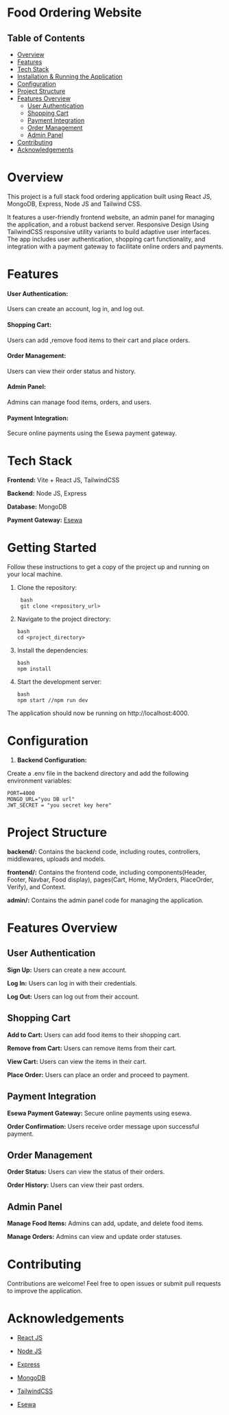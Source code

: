 #  Food Ordering Website

## Table of Contents

- [Overview](#overview)
- [Features](#features)
- [Tech Stack](#tech-stack)
- [Installation & Running the Application](#getting-started)
- [Configuration](#configuration)
- [Project Structure](#project-structure)
- [Features Overview](#features-overview)
  - [User Authentication](#user-authentication)
  - [Shopping Cart](#shopping-cart)
  - [Payment Integration](#payment-integration)
  - [Order Management](#order-management)
  - [Admin Panel](#admin-panel)
- [Contributing](#contributing)
- [Acknowledgements](#acknowledgements)


# Overview
This project is a full stack food ordering application built using React JS, MongoDB, Express, Node JS and Tailwind CSS. 

It features a user-friendly frontend website, an admin panel for managing the application, and a robust backend server. Responsive Design Using TailwindCSS responsive utility variants to build adaptive user interfaces.
The app includes user authentication, shopping cart functionality, and integration with a payment gateway to facilitate online orders and payments.

# Features

#### User Authentication:
 Users can create an account, log in, and log out.
#### Shopping Cart:
 Users can add ,remove food items to their cart and place orders.
#### Order Management:
 Users can view their order status and history.
#### Admin Panel:
 Admins can manage food items, orders, and users.
#### Payment Integration:
 Secure online payments using the Esewa payment gateway.

# Tech Stack
**Frontend:** Vite + React JS, TailwindCSS

**Backend:** Node JS, Express

**Database:** MongoDB

**Payment  Gateway:** [Esewa](https://developer.esewa.com.np/pages/Epay#transactionflow)


# Getting Started
Follow these instructions to get a copy of the project up and running on your local machine.

1. Clone the repository:
   ```
    bash
    git clone <repository_url>

   ```

2. Navigate to the project directory:

   ```
   bash
   cd <project_directory>
   ```


3. Install the dependencies:

   ```
   bash
   npm install
   ```

4. Start the development server:
    ```
   bash
   npm start //npm run dev
   ```

The application should now be running on http://localhost:4000.


# Configuration
 1. **Backend Configuration:**

Create a .env file in the backend directory and add the following environment variables:

```
PORT=4000
MONGO_URL="you DB url"
JWT_SECRET = "you secret key here"

```

# Project Structure

**backend/:** Contains the backend code, including routes, controllers, middlewares, uploads and models.

**frontend/:** Contains the frontend code, including components(Header, Footer, Navbar, Food display), pages(Cart, Home, MyOrders, PlaceOrder, Verify), and Context.

**admin/:** Contains the admin panel code for managing the application.

# Features Overview

## User Authentication
**Sign Up:** Users can create a new account.

**Log In:** Users can log in with their credentials.

**Log Out:** Users can log out from their account.

## Shopping Cart
**Add to Cart:** Users can add food items to their shopping cart.

**Remove from Cart:** Users can remove items from their cart.

**View Cart:** Users can view the items in their cart.

**Place Order:** Users can place an order and proceed to payment.

## Payment Integration
**Esewa Payment Gateway:** Secure online payments using esewa.

**Order Confirmation:** Users receive order message upon successful payment.

## Order Management
**Order Status:** Users can view the status of their orders.

**Order History:** Users can view their past orders.

## Admin Panel
**Manage Food Items:** Admins can add, update, and delete food items.

**Manage Orders:** Admins can view and update order statuses.


# Contributing
Contributions are welcome! Feel free to open issues or submit pull requests to improve the application.

# Acknowledgements
- [React JS](https://react.dev/)

* [Node JS](https://nodejs.org/en)

- [Express](https://expressjs.com/)

- [MongoDB](https://www.mongodb.com/)

* [TailwindCSS](https://tailwindcss.com/docs/installation)

* [Esewa](https://developer.esewa.com.np/)